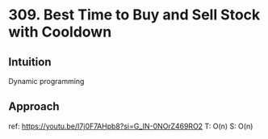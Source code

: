 # 309. Best Time to Buy and Sell Stock with Cooldown

## Intuition
Dynamic programming

## Approach
ref: https://youtu.be/I7j0F7AHpb8?si=G_IN-0NOrZ469RO2
T: O(n)
S: O(n)